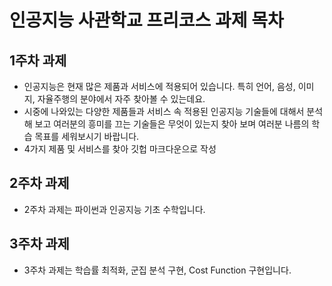 # 인공지능 사관학교 프리코스 과제 목차

## 1주차 과제

- 인공지능은 현재 많은 제품과 서비스에 적용되어 있습니다. 특히 언어, 음성, 이미지, 자율주행의 분야에서 자주 찾아볼 수 있는데요.
- 시중에 나와있는 다양한 제품들과 서비스 속 적용된 인공지능 기술들에 대해서 분석해 보고 여러분의 흥미를 끄는 기술들은 무엇이 있는지 찾아 보며 여러분 나름의 학습 목표를 세워보시기 바랍니다.
- 4가지 제품 및 서비스를 찾아 깃헙 마크다운으로 작성

## 2주차 과제

- 2주차 과제는 파이썬과 인공지능 기초 수학입니다.

## 3주차 과제

- 3주차 과제는 학습률 최적화, 군집 분석 구현, Cost Function 구현입니다.
